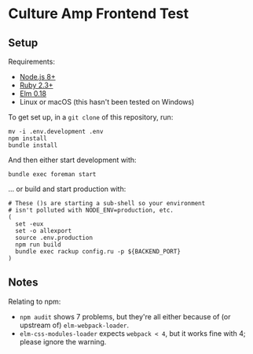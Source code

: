 Culture Amp Frontend Test
=========================


## Setup

Requirements:
* [Node.js 8+](https://nodejs.org/en/download/)
* [Ruby 2.3+](https://www.ruby-lang.org/en/documentation/installation/)
* [Elm 0.18](http://elm-lang.org/install)
* Linux or macOS (this hasn't been tested on Windows)

To get set up, in a `git clone` of this repository, run:

```
mv -i .env.development .env
npm install
bundle install
```

And then either start development with:

```
bundle exec foreman start
```

... or build and start production with:

```
# These ()s are starting a sub-shell so your environment
# isn't polluted with NODE_ENV=production, etc.
(
  set -eux
  set -o allexport
  source .env.production
  npm run build
  bundle exec rackup config.ru -p ${BACKEND_PORT}
)
```


## Notes

Relating to npm:
* `npm audit` shows 7 problems, but they're all either because of (or upstream of) `elm-webpack-loader`.
* `elm-css-modules-loader` expects `webpack < 4`, but it works fine with 4; please ignore the warning.

